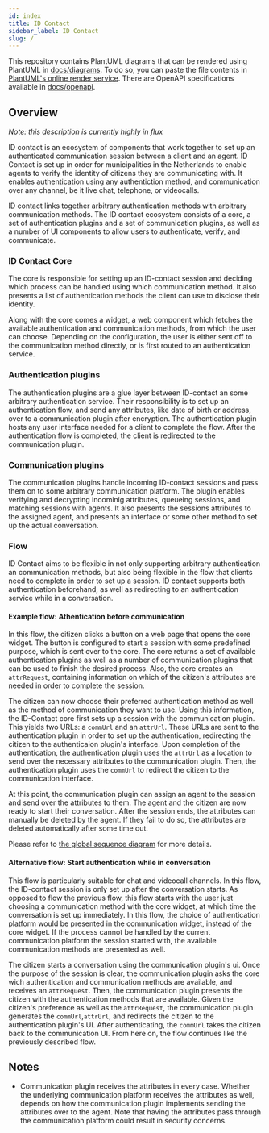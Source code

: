 ```yaml
---
id: index
title: ID Contact
sidebar_label: ID Contact
slug: /
---
```


This repository contains PlantUML diagrams that can be rendered using PlantUML in [docs/diagrams](docs/diagrams). To do so, you can paste the file contents in [PlantUML's online render service](https://www.plantuml.com/plantuml/). There are OpenAPI specifications available in [docs/openapi](docs/openapi).

## Overview
*Note: this description is currently highly in flux*

ID contact is an ecosystem of components that work together to set up an authenticated communication session between a client and an agent. ID Contact is set up in order for municipalities in the Netherlands to enable agents to verify the identity of citizens they are communicating with. It enables authentication using any authentiction method, and communication over any channel, be it live chat, telephone, or videocalls. 

ID contact links together arbitrary authentication methods with arbitrary communication methods. The ID contact ecosystem consists of a core, a set of authentication plugins and a set of communication plugins, as well as a number of UI components to allow users to authenticate, verify, and communicate. 

### ID Contact Core
The core is responsible for setting up an ID-contact session and deciding which process can be handled using which communication method. It also presents a list of authentication methods the client can use to disclose their identity. 

Along with the core comes a widget, a web component which fetches the available authentication and communication methods, from which the user can choose. Depending on the configuration, the user is either sent off to the communication method directly, or is first routed to an authentication service. 

### Authentication plugins
The authentication plugins are a glue layer between ID-contact an some arbitrary authentication service. Their responsibility is to set up an authentication flow, and send any attributes, like date of birth or address, over to a communication plugin after encryption. The authentication plugin hosts any user interface needed for a client to complete the flow. After the authentication flow is completed, the client is redirected to the communication plugin.

### Communication plugins
The communication plugins handle incoming ID-contact sessions and pass them on to some arbitrary communication platform. The plugin enables verifying and decrypting incominig attributes, queueing sessions, and matching sessions with agents. It also presents the sessions attributes to the assigned agent, and presents an interface or some other method to set up the actual conversation.

### Flow
ID Contact aims to be flexible in not only supporting arbitrary authentication an communication methods, but also being flexible in the flow that clients need to complete in order to set up a session. ID contact supports both authentication beforehand, as well as redirecting to an authentication service while in a conversation. 

#### Example flow: Athentication before communication
In this flow, the citizen clicks a button on a web page that opens the core widget. The button is configured to start a session with some predefined purpose, which is sent over to the core. The core returns a set of available authentication plugins as well as a number of communication plugins that can be used to finish the desired process. Also, the core creates an `attrRequest`, containing information on which of the citizen's attributes are needed in order to complete the session.

The citizen can now choose their preferred authentication method as well as the method of communication they want to use. Using this information, the ID-Contact core first sets up a session with the communication plugin. This yields two URLs: a `commUrl` and an `attrUrl`. These URLs are sent to the authentication plugin in order to set up the authentication, redirecting the citizen to the authenticaion plugin's interface. Upon completion of the authentication, the authentication plugin uses the `attrUrl` as a location to send over the necessary attributes to the communication plugin. Then, the authentication plugin uses the `commUrl` to redirect the citizen to the communication interface.

At this point, the communication plugin can assign an agent to the session and send over the attributes to them. The agent and the citizen are now ready to start their conversation. After the session ends, the attributes can manually be deleted by the agent. If they fail to do so, the attributes are deleted automatically after some time out.

Please refer to [the global sequence diagram](docs/diagrams/global-sequence.puml) for more details.

#### Alternative flow: Start authentication while in conversation
This flow is particularly suitable for chat and videocall channels. In this flow, the ID-contact session is only set up after the conversation starts. As opposed to flow the previous flow, this flow starts with the user just choosing a communication method with the core widget, at which time the conversation is set up immediately. In this flow, the choice of authentication platform would be presented in the communication widget, instead of the core widget. If the process cannot be handled by the current communication platform the session started with, the available communication methods are presented as well.

The citizen starts a conversation using the communication plugin's ui. Once the purpose of the session is clear, the communication plugin asks the core wich authentication and communication methods are available, and receives an `attrRequest`. Then, the communication plugin presents the citizen with the authentication methods that are available. Given the citizen's preference as well as the `attrRequest`, the communication plugin generates the `commUrl`,`attrUrl`, and redirects the citizen to the authentication plugin's UI. After authenticating, the `commUrl` takes the citizen back to the communication UI. From here on, the flow continues like the previously described flow.

## Notes

- Communication plugin receives the attributes in every case. Whether the underlying communication platform receives the attributes as well, depends on how the communication plugin implements sending the attributes over to the agent. Note that having the attributes pass through the communication platform could result in security concerns.
